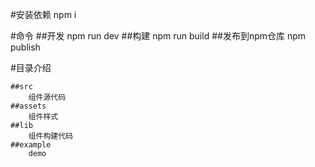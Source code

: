 #安装依赖
    npm i

#命令
     ##开发
        npm run dev
     ##构建
        npm run build
     ##发布到npm仓库
        npm publish

#目录介绍

    ##src
        组件源代码
    ##assets
        组件样式
    ##lib
        组件构建代码
    ##example
        demo
